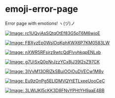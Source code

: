 # emoji-error-page
Error page with emotions! ヽ(ヅ)ノ

[![Image: rc1UQvjAsSQtqOtEf83G5pT6M6wjoE](https://storage.macsch15.pl/images/rc1UQvjAsSQtqOtEf83G5pT6M6wjoE.png)](https://storage.macsch15.pl/images/rc1UQvjAsSQtqOtEf83G5pT6M6wjoE.png)

[![Image: FBXyzEp0WslOqKphKWX6P7KM0583LW](https://storage.macsch15.pl/images/FBXyzEp0WslOqKphKWX6P7KM0583LW.png)](https://storage.macsch15.pl/images/FBXyzEp0WslOqKphKWX6P7KM0583LW.png)

[![Image: nXWR5RFsirz9wtcQdFlvvhkqpENLxb](https://storage.macsch15.pl/images/nXWR5RFsirz9wtcQdFlvvhkqpENLxb.png)](https://storage.macsch15.pl/images/nXWR5RFsirz9wtcQdFlvvhkqpENLxb.png)

[![Image: g7UiSxQ0pNrJzzYCx8jJ39l2sZ97CK](https://storage.macsch15.pl/images/g7UiSxQ0pNrJzzYCx8jJ39l2sZ97CK.png)](https://storage.macsch15.pl/images/g7UiSxQ0pNrJzzYCx8jJ39l2sZ97CK.png)

[![Image: 3IVyM13ORlZkSBuiOOiOuDVECw1M8v](https://storage.macsch15.pl/images/3IVyM13ORlZkSBuiOOiOuDVECw1M8v.png)](https://storage.macsch15.pl/images/3IVyM13ORlZkSBuiOOiOuDVECw1M8v.png)

[![Image: Eu9zOnPg5ELlDMVQYtETLxeeUooCeC](https://storage.macsch15.pl/images/Eu9zOnPg5ELlDMVQYtETLxeeUooCeC.png)](https://storage.macsch15.pl/images/Eu9zOnPg5ELlDMVQYtETLxeeUooCeC.png)

[![Image: 3LWlJKI5cKK3D8FNvYPHtYH9aaE4BB](https://storage.macsch15.pl/images/3LWlJKI5cKK3D8FNvYPHtYH9aaE4BB.png)](https://storage.macsch15.pl/images/3LWlJKI5cKK3D8FNvYPHtYH9aaE4BB.png)

